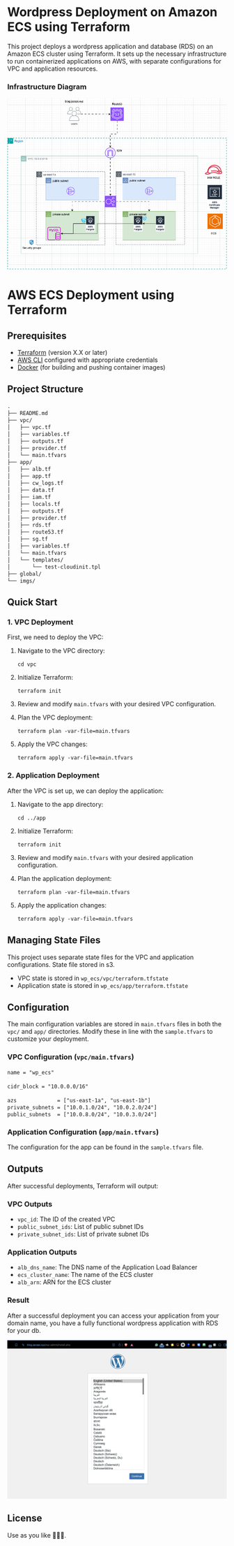 # Wordpress Deployment on Amazon ECS using Terraform

This project deploys a wordpress application and database (RDS) on an Amazon ECS cluster using Terraform. It sets up the necessary infrastructure to run containerized applications on AWS, with separate configurations for VPC and application resources.

### Infrastructure Diagram

![alt text](./imgs/image-2.png) 


# AWS ECS Deployment using Terraform


## Prerequisites

- [Terraform](https://www.terraform.io/downloads.html) (version X.X or later)
- [AWS CLI](https://aws.amazon.com/cli/) configured with appropriate credentials
- [Docker](https://www.docker.com/get-started) (for building and pushing container images)

## Project Structure

```
.
├── README.md
├── vpc/
│   ├── vpc.tf
│   ├── variables.tf
│   ├── outputs.tf
│   ├── provider.tf
│   └── main.tfvars
├── app/
│   ├── alb.tf
│   ├── app.tf
│   ├── cw_logs.tf
│   ├── data.tf
│   ├── iam.tf
│   ├── locals.tf
│   ├── outputs.tf
│   ├── provider.tf
│   ├── rds.tf
│   ├── route53.tf
│   ├── sg.tf
│   ├── variables.tf
│   └── main.tfvars
│   └── templates/
│       └── test-cloudinit.tpl
├── global/
└── imgs/
```

## Quick Start

### 1. VPC Deployment

First, we need to deploy the VPC:

1. Navigate to the VPC directory:
   ```
   cd vpc
   ```

2. Initialize Terraform:
   ```
   terraform init
   ```

3. Review and modify `main.tfvars` with your desired VPC configuration.

4. Plan the VPC deployment:
   ```
   terraform plan -var-file=main.tfvars
   ```

5. Apply the VPC changes:
   ```
   terraform apply -var-file=main.tfvars
   ```

### 2. Application Deployment

After the VPC is set up, we can deploy the application:

1. Navigate to the app directory:
   ```
   cd ../app
   ```

2. Initialize Terraform:
   ```
   terraform init
   ```

3. Review and modify `main.tfvars` with your desired application configuration.

4. Plan the application deployment:
   ```
   terraform plan -var-file=main.tfvars
   ```

5. Apply the application changes:
   ```
   terraform apply -var-file=main.tfvars
   ```

## Managing State Files

This project uses separate state files for the VPC and application configurations. State file stored in s3.

- VPC state is stored in `wp_ecs/vpc/terraform.tfstate`
- Application state is stored in `wp_ecs/app/terraform.tfstate`


## Configuration

The main configuration variables are stored in `main.tfvars` files in both the `vpc/` and `app/` directories. Modify these in line with the `sample.tfvars` to customize your deployment.

### VPC Configuration (`vpc/main.tfvars`)

```prefix = "your_prefix"
name = "wp_ecs"

cidr_block = "10.0.0.0/16"

azs             = ["us-east-1a", "us-east-1b"]
private_subnets = ["10.0.1.0/24", "10.0.2.0/24"]
public_subnets  = ["10.0.8.0/24", "10.0.3.0/24"]
```

### Application Configuration (`app/main.tfvars`)
The configuration for the app can be found in the `sample.tfvars` file.


## Outputs

After successful deployments, Terraform will output:

### VPC Outputs
- `vpc_id`: The ID of the created VPC
- `public_subnet_ids`: List of public subnet IDs
- `private_subnet_ids`: List of private subnet IDs

### Application Outputs
- `alb_dns_name`: The DNS name of the Application Load Balancer
- `ecs_cluster_name`: The name of the ECS cluster
- `alb_arn`: ARN for the ECS cluster

### Result
After a successful deployment you can access your application from your domain name, you have a fully functional wordpress application with RDS for your db.

![alt text](./imgs/image.png)


## License
 Use as you like 🤷🏽‍♂️.